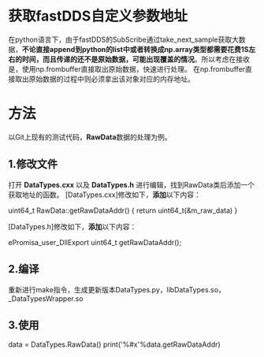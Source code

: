 # 获取fastDDS自定义参数地址

在python语言下，由于fastDDS的SubScribe通过take_next_sample获取大数据，**不论直接append到python的list中或者转换成np.array类型都需要花费1S左右的时间，而且传递的还不是原始数据，可能出现覆盖的情况**。所以考虑在接收是，使用np.frombuffer直接取出原始数据，快速进行处理。
在np.frombuffer直接取出原始数据的过程中则必须拿出该对象对应的内存地址。


# 方法

以Git上现有的测试代码，**RawData**数据的处理为例。

## 1.修改文件

打开 **DataTypes.cxx** 以及 **DataTypes.h** 进行编辑，找到RawData类后添加一个获取地址的函数。
[DataTypes.cxx]修改如下，**添加**以下内容：

uint64_t RawData::getRawDataAddr()
{
	 return uint64_t(&m_raw_data)
}

[DataTypes.h]修改如下，**添加**以下内容：

ePromisa_user_DllExport uint64_t getRawDataAddr();


## 2.编译

重新进行make指令，生成更新版本DataTypes.py，libDataTypes.so，_DataTypesWrapper.so

## 3.使用

data = DataTypes.RawData()
print('%#x'%data.getRawDataAddr)


